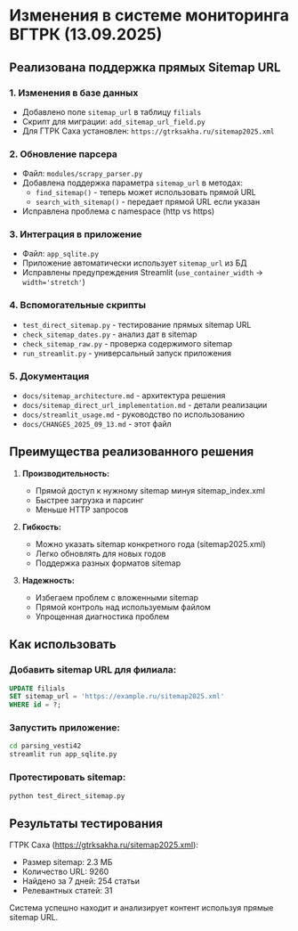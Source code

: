 # Изменения в системе мониторинга ВГТРК (13.09.2025)

## Реализована поддержка прямых Sitemap URL

### 1. Изменения в базе данных
- Добавлено поле `sitemap_url` в таблицу `filials`
- Скрипт для миграции: `add_sitemap_url_field.py`
- Для ГТРК Саха установлен: `https://gtrksakha.ru/sitemap2025.xml`

### 2. Обновление парсера
- Файл: `modules/scrapy_parser.py`
- Добавлена поддержка параметра `sitemap_url` в методах:
  - `find_sitemap()` - теперь может использовать прямой URL
  - `search_with_sitemap()` - передает прямой URL если указан
- Исправлена проблема с namespace (http vs https)

### 3. Интеграция в приложение
- Файл: `app_sqlite.py`
- Приложение автоматически использует `sitemap_url` из БД
- Исправлены предупреждения Streamlit (`use_container_width` → `width='stretch'`)

### 4. Вспомогательные скрипты
- `test_direct_sitemap.py` - тестирование прямых sitemap URL
- `check_sitemap_dates.py` - анализ дат в sitemap
- `check_sitemap_raw.py` - проверка содержимого sitemap
- `run_streamlit.py` - универсальный запуск приложения

### 5. Документация
- `docs/sitemap_architecture.md` - архитектура решения
- `docs/sitemap_direct_url_implementation.md` - детали реализации
- `docs/streamlit_usage.md` - руководство по использованию
- `docs/CHANGES_2025_09_13.md` - этот файл

## Преимущества реализованного решения

1. **Производительность:**
   - Прямой доступ к нужному sitemap минуя sitemap_index.xml
   - Быстрее загрузка и парсинг
   - Меньше HTTP запросов

2. **Гибкость:**
   - Можно указать sitemap конкретного года (sitemap2025.xml)
   - Легко обновлять для новых годов
   - Поддержка разных форматов sitemap

3. **Надежность:**
   - Избегаем проблем с вложенными sitemap
   - Прямой контроль над используемым файлом
   - Упрощенная диагностика проблем

## Как использовать

### Добавить sitemap URL для филиала:
```sql
UPDATE filials 
SET sitemap_url = 'https://example.ru/sitemap2025.xml'
WHERE id = ?;
```

### Запустить приложение:
```bash
cd parsing_vesti42
streamlit run app_sqlite.py
```

### Протестировать sitemap:
```bash
python test_direct_sitemap.py
```

## Результаты тестирования

ГТРК Саха (https://gtrksakha.ru/sitemap2025.xml):
- Размер sitemap: 2.3 МБ
- Количество URL: 9260
- Найдено за 7 дней: 254 статьи
- Релевантных статей: 31

Система успешно находит и анализирует контент используя прямые sitemap URL.